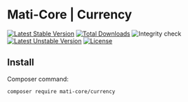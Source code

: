 # Mati-Core  | Currency

[![Latest Stable Version](https://poser.pugx.org/mati-core/currency/v)](//packagist.org/packages/mati-core/currency)
[![Total Downloads](https://poser.pugx.org/mati-core/currency/downloads)](//packagist.org/packages/mati-core/currency)
![Integrity check](https://github.com/mati-core/currency/workflows/Integrity%20check/badge.svg)
[![Latest Unstable Version](https://poser.pugx.org/mati-core/currency/v/unstable)](//packagist.org/packages/mati-core/currency)
[![License](https://poser.pugx.org/mati-core/currency/license)](//packagist.org/packages/mati-core/currency)

Install
-------

Composer command:
```bash
composer require mati-core/currency
```